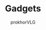 ---
title: "Gadgets"
excerpt: "This is the miracle drug of Unturned Stones. If there was one invention other than the torch drive that could be implicated as the thing that drove humanity beyond their terrestrial homes, it would be kerastoxis: a solution of blood thinners, adrenaline, and a thousand other drugs that turn the fleshy human body into a hardened cocoon resistant against the strongest onslaught of interstellar forces."
author: "prokhorVLG"

raw: "gadgets"
permalink: /codex/technology/computer-science/gadgets/
layout: blank_page

page_highlight: "#a666e7"
image: "/assets/images/codex/technology/immortality-taboo.png"

page_features: [
                {
                  type: 'codexHead', init: {
                    id: 'codexHead',

                    toc: [ 
                      { title: '-', url: '-' },
                    ],
                    no_toc: true,

                    title: "Gadgets",
                    flavor: "",
                    flavor_url: '',

                    description: "<p class='text-left'>In Unturned Stones, gadgets (also referred to as gizmos) are tools which fulfill some particular function - they can include anything from keys, glasses, and wallets to communicators and adapter cables.</p>

                    <p class='text-left'>Because Unturned Stones never experienced an energy and wireless revolution in the way your world did, gadgets never consolidated into one powerful device. The functionality and convenience of smartphones was never observed, as instead, a world of wall-plugged computers directly transitioned into a world of ubiquitous, wall-plugged Internet of Things devices (next-level smarthomes).</p>

                    <p class='text-left'>Gadgets in Unturned Stones exhibit personalities of their own (sometimes literally), and tend to either not function or maintain a very low power mode until they are plugged in or used. Despite the dreadfully poor battery lives, tech-pumped gadgets can still turn any bummer into a James Bond cyberninja.</p>",

                    image: "/assets/images/codex/technology/immortality-taboo.png",
                    imageBlurb: "Beep boop",
                    lower_clear: 'codexLowerClear', 
                  }
                },
                {
                  type: 'paddingBar', init: {
                    size: '60px',
                  }
                },
              ]
---